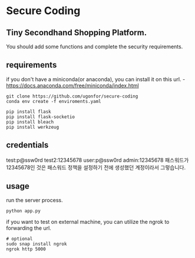 # Secure Coding

## Tiny Secondhand Shopping Platform.

You should add some functions and complete the security requirements.

## requirements

if you don't have a miniconda(or anaconda), you can install it on this url. - https://docs.anaconda.com/free/miniconda/index.html

```
git clone https://github.com/ugonfor/secure-coding
conda env create -f enviroments.yaml
```
```
pip install flask
pip install flask-socketio
pip install bleach
pip install werkzeug
```

## credentials
test:p@ssw0rd
test2:12345678
user:p@ssw0rd
admin:12345678
패스워드가 12345678인 것은 패스워드 정책을 설정하기 전에 생성했던 계정이라서 그렇습니다.

## usage

run the server process.

```
python app.py
```

if you want to test on external machine, you can utilize the ngrok to forwarding the url.
```
# optional
sudo snap install ngrok
ngrok http 5000
```